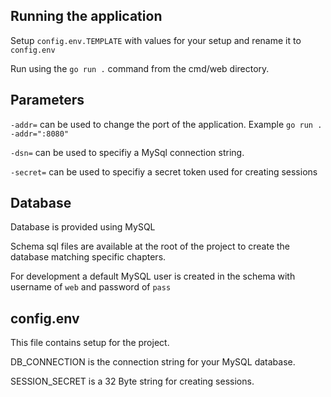 ## Running the application

Setup `config.env.TEMPLATE` with values for your setup and rename it to `config.env`

Run using the `go run .` command from the cmd/web directory.

## Parameters

`-addr=` can be used to change the port of the application. Example `go run . -addr=":8080"`

`-dsn=` can be used to specifiy a MySql connection string. 

`-secret=` can be used to specifiy a secret token used for creating sessions

## Database

Database is provided using MySQL

Schema sql files are available at the root of the project to create the database matching specific chapters. 

For development a default MySQL user is created in the schema with username of `web` and password of `pass`

## config.env

This file contains setup for the project.

DB_CONNECTION is the connection string for your MySQL database.

SESSION_SECRET is a 32 Byte string for creating sessions.